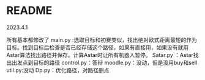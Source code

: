 # README

2023.4.1

所有基本都修改了
main.py :选取目标和初赛类似，找出绝对欧式距离最短的作为目标。找到目标后检查是否已经存储这个路径，如果有直接用，如果没有就用Astar算法找出路径并保存。计算Astar时让所有机器人暂停。
Satar.py ：Astar找出出发点到目标的路径
control.py：答辩
moodle.py：没动，但是没用buy和sell
util.py:没动
Dp.py：优化路径，对路径删点

